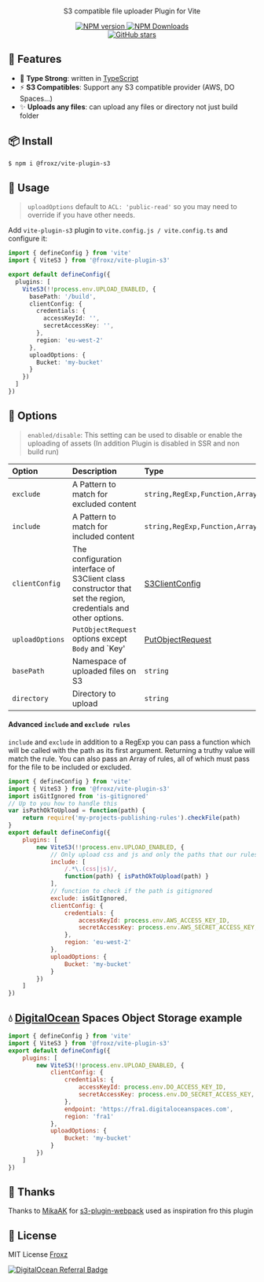 <p align='center'>
<br>
S3 compatible file uploader Plugin for Vite
</p>

<p align='center'>
<a href='https://www.npmjs.com/package/@froxz/vite-plugin-s3' target="__blank">
<img src='https://img.shields.io/npm/v/@froxz/vite-plugin-s3?color=33A6B8&label=' alt="NPM version">
</a>
<a href="https://www.npmjs.com/package/@froxz/vite-plugin-s3" target="__blank">
    <img alt="NPM Downloads" src="https://img.shields.io/npm/dm/@froxz/vite-plugin-s3?color=476582&label=">
</a>
<br>
<a href="https://github.com/Froxz/vite-plugin-s3" target="__blank">
<img alt="GitHub stars" src="https://img.shields.io/github/stars/Froxz/vite-plugin-s3?style=social">
</a>
</p>

## 🚀 Features
- 🦾 **Type Strong**: written in [TypeScript](https://www.typescriptlang.org/)
- ⚡ **S3 Compatibles**: Support any S3 compatible provider (AWS, DO Spaces...)
- ✨ **Uploads any files**: can upload any files or directory not just build folder

## 📦 Install

```bash
$ npm i @froxz/vite-plugin-s3
```
## 🦄 Usage

> `uploadOptions` default to `ACL: 'public-read'` so you may need to override if you have other needs.

Add `vite-plugin-s3` plugin to `vite.config.js / vite.config.ts` and configure it:

```ts
import { defineConfig } from 'vite'
import { ViteS3 } from '@froxz/vite-plugin-s3'

export default defineConfig({
  plugins: [
    ViteS3(!!process.env.UPLOAD_ENABLED, {
      basePath: '/build',
      clientConfig: {
        credentials: {
          accessKeyId: '',
          secretAccessKey: '',
        },
        region: 'eu-west-2'
      },
      uploadOptions: {
        Bucket: 'my-bucket'
      }
    })
  ]
})
```

## 👀 Options

> `enabled/disable`: This setting can be used to disable or enable the uploading of assets (In addition Plugin is disabled in SSR and non build run)

| Option          | Description                                                                                                   | Type                                                                                                                          | Default                                                                   |
|:----------------|:--------------------------------------------------------------------------------------------------------------|:------------------------------------------------------------------------------------------------------------------------------|:--------------------------------------------------------------------------|
| `exclude`       | A Pattern to match for excluded content                                                                       | `string,RegExp,Function,Array<string,RegExp,Function>`                                                                        | `null`                                                                    |
| `include`       | A Pattern to match for included content                                                                       | `string,RegExp,Function,Array<string,RegExp,Function>`                                                                        | `null`                                                                    |
| `clientConfig`  | The configuration interface of S3Client class constructor that set the region, credentials and other options. | [S3ClientConfig](https://docs.aws.amazon.com/AWSJavaScriptSDK/v3/latest/clients/client-s3/interfaces/s3clientconfig.html)     | `required`                                                                |
| `uploadOptions` | `PutObjectRequest` options except `Body` and `Key'                                                            | [PutObjectRequest](https://docs.aws.amazon.com/AWSJavaScriptSDK/v3/latest/clients/client-s3/interfaces/putobjectrequest.html) | `required`                                                                |
| `basePath`      | Namespace of uploaded files on S3                                                                             | `string`                                                                                                                      | `null`                                                                    |
| `directory`     | Directory to upload                                                                                           | `string`                                                                                                                      | [build.outDir](https://vitejs.dev/config/build-options.html#build-outdir) |

#### Advanced `include` and `exclude rules`

`include` and `exclude` in addition to a RegExp you can pass a function which will be called with the path as its first argument.  Returning a truthy value will match the rule.  You can also pass an Array of rules, all of which must pass for the file to be included or excluded.

```javascript
import { defineConfig } from 'vite'
import { ViteS3 } from '@froxz/vite-plugin-s3'
import isGitIgnored from 'is-gitignored'
// Up to you how to handle this
var isPathOkToUpload = function(path) {
    return require('my-projects-publishing-rules').checkFile(path)
}
export default defineConfig({
    plugins: [
        new ViteS3(!!process.env.UPLOAD_ENABLED, {
            // Only upload css and js and only the paths that our rules database allows
            include: [
                /.*\.(css|js)/,
                function(path) { isPathOkToUpload(path) }
            ],
            // function to check if the path is gitignored
            exclude: isGitIgnored,
            clientConfig: {
                credentials: {
                    accessKeyId: process.env.AWS_ACCESS_KEY_ID,
                    secretAccessKey: process.env.AWS_SECRET_ACCESS_KEY,
                },
                region: 'eu-west-2'
            },
            uploadOptions: {
                Bucket: 'my-bucket'
            }
        })
    ]
})
```

## 💧 [DigitalOcean](https://m.do.co/c/1b7cfb2128b0) Spaces Object Storage example


```javascript
import { defineConfig } from 'vite'
import { ViteS3 } from '@froxz/vite-plugin-s3'
export default defineConfig({
    plugins: [
        new ViteS3(!!process.env.UPLOAD_ENABLED, {
            clientConfig: {
                credentials: {
                    accessKeyId: process.env.DO_ACCESS_KEY_ID,
                    secretAccessKey: process.env.DO_SECRET_ACCESS_KEY,
                },
                endpoint: 'https://fra1.digitaloceanspaces.com',
                region: 'fra1'
            },
            uploadOptions: {
                Bucket: 'my-bucket'
            }
        })
    ]
})
```

## 🙏 Thanks

Thanks to [MikaAK](https://github.com/MikaAK) for [s3-plugin-webpack](https://github.com/MikaAK/s3-plugin-webpack) used as inspiration fro this plugin

## 📄 License

MIT License [Froxz](LICENSE)

[![DigitalOcean Referral Badge](https://web-platforms.sfo2.digitaloceanspaces.com/WWW/Badge%202.svg)](https://www.digitalocean.com/?refcode=1b7cfb2128b0&utm_campaign=Referral_Invite&utm_medium=Referral_Program&utm_source=badge)